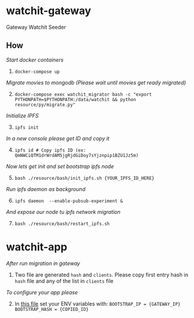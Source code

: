 # watchit-gateway
Gateway Watchit Seeder

## How

*Start docker containers*

1) `docker-compose up`

*Migrate movies to mongodb (Please wait until movies get ready migrated)*

2) `docker-compose exec watchit_migrator bash -c "export PYTHONPATH=$PYTHONPATH:/data/watchit && python resource/py/migrate.py"`

*Initialize IPFS*

3) `ipfs init`

*In a new console please get ID and copy it*

4) `ipfs id # Copy ipfs ID (ex: QmNWCiQTM1drWrdAM5jgRjdGiDoy7sYjznpip1BZU1Jz5m)`

*Now lets get init and set bootstrap ipfs node*

5) `bash ./resource/bash/init_ipfs.sh {YOUR_IPFS_ID_HERE}`

*Run ipfs daemon as background*

6) `ipfs daemon  --enable-pubsub-experiment &`

*And expose our node tu ipfs network migration*

7) `bash ./resource/bash/restart_ipfs.sh`


# watchit-app

*After run migration in gateway*

1) Two file are generated `hash` and `clients`. Please copy first entry hash in `hash` file and any of the list in `clients` file

*To configure your app please*

2) In [this file](https://github.com/ZorrillosDev/watchit-desktop/blob/master/public/lib/settings/orbit.js) set your ENV variables with: `BOOTSTRAP_IP = {GATEWAY_IP} BOOTSTRAP_HASH = {COPIED_ID}`



